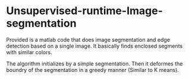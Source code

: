 # Unsupervised-runtime-Image-segmentation


Provided is a matlab code that does image segmentation and edge detection based on a single image. It basically finds enclosed segments with similar colors. 


The algorithm initializes by a simple segmentation. Then it deformes the boundry of the segmentation in a greedy manner (Similar to K means).

